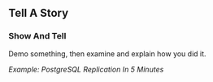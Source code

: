 ## Tell A Story

### Show And Tell

Demo something, then examine and explain how you did it.

_Example: PostgreSQL Replication In 5 Minutes_
